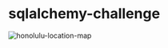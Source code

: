 # sqlalchemy-challenge

![honolulu-location-map](https://github.com/Pooja14n/sqlalchemy-challenge/assets/144713762/46b039f8-02ed-4c20-9ef4-0af8e8091da9)
